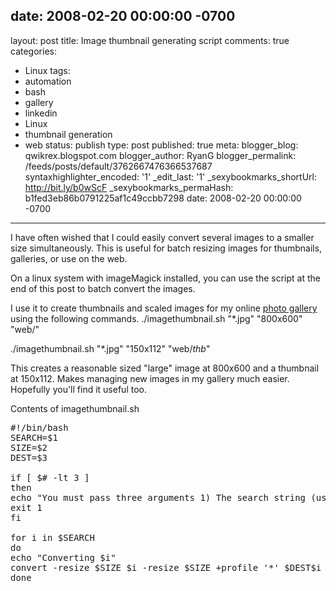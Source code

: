 date: 2008-02-20 00:00:00 -0700
---
layout: post
title: Image thumbnail generating script
comments: true
categories:
- Linux
tags:
- automation
- bash
- gallery
- linkedin
- Linux
- thumbnail generation
- web
status: publish
type: post
published: true
meta:
  blogger_blog: qwikrex.blogspot.com
  blogger_author: RyanG
  blogger_permalink: /feeds/posts/default/3762667476366537687
  syntaxhighlighter_encoded: '1'
  _edit_last: '1'
  _sexybookmarks_shortUrl: http://bit.ly/b0wScF
  _sexybookmarks_permaHash: b1fed3eb86b0791225af1c49ccbb7298
date: 2008-02-20 00:00:00 -0700
---
I have often wished that I could easily convert several images to a smaller size simultaneously.  This is useful for batch resizing images for thumbnails, galleries, or use on the web.

On a linux system with imageMagick installed, you can use the script at the end of this post to batch convert the images.

I use it to create thumbnails and scaled images for my online <a href="http://www.nslms.com/gallery">photo gallery</a> using the following commands.
./imagethumbnail.sh "*.jpg" "800x600" "web/"

./imagethumbnail.sh "*.jpg" "150x112" "web/_thb_"

This creates a reasonable sized "large" image at 800x600 and a thumbnail at 150x112.  Makes managing new images in my gallery much easier.  Hopefully you'll find it useful too.

Contents of imagethumbnail.sh
<pre lang="bash">#!/bin/bash
SEARCH=$1
SIZE=$2
DEST=$3

if [ $# -lt 3 ]
then
echo "You must pass three arguments 1) The search string (usually *.jpg) 2) The destination size I.E. 500x374 3) The destination directory"
exit 1
fi

for i in $SEARCH
do
echo "Converting $i"
convert -resize $SIZE $i -resize $SIZE +profile '*' $DEST$i
done</pre>
